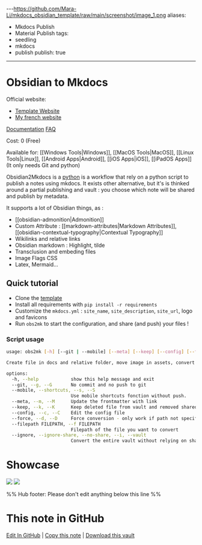 ---https://github.com/Mara-Li/mkdocs_obsidian_template/raw/main/screenshot/image_1.png
aliases: 
- Mkdocs Publish
- Material Publish
tags:
- seedling
- mkdocs
- publish
publish: true
---

# Obsidian to Mkdocs

Official website: 
- [Template Website](https://mara-li.github.io/mkdocs_obsidian_template/)
- [My french website](https://www.mara-li.fr/)

[Documentation](https://github.com/Mara-Li/mkdocs_obsidian_publish)
[FAQ](https://github.com/Mara-Li/mkdocs_obsidian_template/wiki/Q&A/)

Cost: 0 (Free)

Available for: [[Windows Tools|Windows]], [[MacOS Tools|MacOS]], [[Linux Tools|Linux]], [[Android Apps|Android]], [[iOS Apps|iOS]], [[iPadOS Apps]] (It only needs Git and python)

Obsidian2Mkdocs is a [python](https://www.python.org/) is a workflow that rely on a python script to publish a notes using mkdocs. It exists other alternative, but it's is thinked around a partial publishing and vault : you choose which note will be shared and publish by metadata. 

It supports a lot of Obsidian things, as :
- [[obsidian-admonition|Admonition]]
- Custom Attribute : [[markdown-attributes|Markdown Attributes]], [[obsidian-contextual-typography|Contextual Typography]]
- Wikilinks and relative links
- Obsidian markdown : Highlight, tilde
- Transclusion and embeding files
- Image Flags CSS
- Latex, Mermaid… 

## Quick tutorial

- Clone the [template](https://github.com/Mara-Li/mkdocs_obsidian_template#readme)
- Install all requirements with `pip install -r requirements`
- Customize the `mkdocs.yml` : `site_name`, `site_description`, `site_url`, logo and favicons
 - Run `obs2mk` to start the configuration, and share (and push) your files !

### Script usage
```sh
usage: obs2mk [-h] [--git | --mobile] [--meta] [--keep] [--config] [--force] [--filepath FILEPATH | --ignore]

Create file in docs and relative folder, move image in assets, convert admonition code_blocks, add links and push.

options:
  -h, --help            show this help message and exit
  --git, --g, --G       No commit and no push to git
  --mobile, --shortcuts, --s, --S
                        Use mobile shortcuts fonction without push.
  --meta, --m, --M      Update the frontmatter with link
  --keep, --k, --K      Keep deleted file from vault and removed shared file
  --config, --c, --C    Edit the config file
  --force, --d, --D     Force conversion - only work if path not specified
  --filepath FILEPATH, --f FILEPATH
                        Filepath of the file you want to convert
  --ignore, --ignore-share, --no-share, --i, --vault
                        Convert the entire vault without relying on share state.
```

# Showcase
![](https://github.com/Mara-Li/mkdocs_embed_file_plugins/raw/main/docs/demo.gif)
![](https://github.com/Mara-Li/mkdocs_embed_file_plugins/raw/main/docs/note3.png)

%% Hub footer: Please don't edit anything below this line %%

# This note in GitHub

<span class="git-footer">[Edit In GitHub](https://github.dev/obsidian-community/obsidian-hub/blob/main/06%20-%20Inbox/Obsidian2Mkdocs.md "git-hub-edit-note") | [Copy this note](https://raw.githubusercontent.com/obsidian-community/obsidian-hub/main/06%20-%20Inbox/Obsidian2Mkdocs.md "git-hub-copy-note") | [Download this vault](https://github.com/obsidian-community/obsidian-hub/archive/refs/heads/main.zip "git-hub-download-vault") </span>
